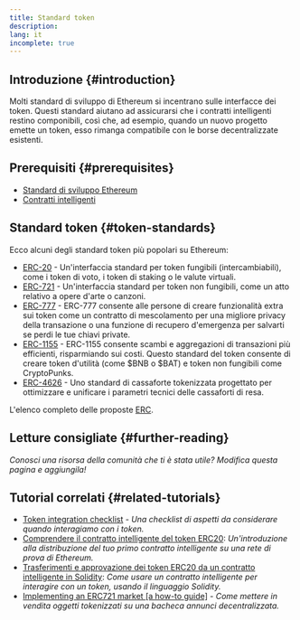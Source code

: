 ```yaml
---
title: Standard token
description:
lang: it
incomplete: true
---
```


## Introduzione \{#introduction}

Molti standard di sviluppo di Ethereum si incentrano sulle interfacce dei token. Questi standard aiutano ad assicurarsi che i contratti intelligenti restino componibili, così che, ad esempio, quando un nuovo progetto emette un token, esso rimanga compatibile con le borse decentralizzate esistenti.

## Prerequisiti \{#prerequisites}

- [Standard di sviluppo Ethereum](/developers/docs/standards/)
- [Contratti intelligenti](/developers/docs/smart-contracts/)

## Standard token \{#token-standards}

Ecco alcuni degli standard token più popolari su Ethereum:

- [ERC-20](/developers/docs/standards/tokens/erc-20/) - Un'interfaccia standard per token fungibili (intercambiabili), come i token di voto, i token di staking o le valute virtuali.
- [ERC-721](/developers/docs/standards/tokens/erc-721/) - Un'interfaccia standard per token non fungibili, come un atto relativo a opere d'arte o canzoni.
- [ERC-777](/developers/docs/standards/tokens/erc-777/) - ERC-777 consente alle persone di creare funzionalità extra sui token come un contratto di mescolamento per una migliore privacy della transazione o una funzione di recupero d'emergenza per salvarti se perdi le tue chiavi private.
- [ERC-1155](/developers/docs/standards/tokens/erc-1155/) - ERC-1155 consente scambi e aggregazioni di transazioni più efficienti, risparmiando sui costi. Questo standard del token consente di creare token d'utilità (come $BNB o $BAT) e token non fungibili come CryptoPunks.
- [ERC-4626](/developers/docs/standards/tokens/erc-4626/) - Uno standard di cassaforte tokenizzata progettato per ottimizzare e unificare i parametri tecnici delle cassaforti di resa.

L'elenco completo delle proposte [ERC](https://eips.ethereum.org/erc).

## Letture consigliate \{#further-reading}

_Conosci una risorsa della comunità che ti è stata utile? Modifica questa pagina e aggiungila!_

## Tutorial correlati \{#related-tutorials}

- [Token integration checklist](/developers/tutorials/token-integration-checklist/) _- Una checklist di aspetti da considerare quando interagiamo con i token._
- [Comprendere il contratto intelligente del token ERC20](/developers/tutorials/understand-the-erc-20-token-smart-contract/): _Un'introduzione alla distribuzione del tuo primo contratto intelligente su una rete di prova di Ethereum._
- [Trasferimenti e approvazione dei token ERC20 da un contratto intelligente in Solidity](/developers/tutorials/transfers-and-approval-of-erc-20-tokens-from-a-solidity-smart-contract/): _Come usare un contratto intelligente per interagire con un token, usando il linguaggio Solidity._
- [Implementing an ERC721 market [a how-to guide]](/developers/tutorials/how-to-implement-an-erc721-market/) _- Come mettere in vendita oggetti tokenizzati su una bacheca annunci decentralizzata._
